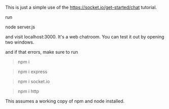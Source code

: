 This is just a simple use of the https://socket.io/get-started/chat
tutorial. 

run

node server.js

and visit localhost:3000. It's a web chatroom. You can test it out by
opening two windows.

and if that errors, make sure to run

> npm i

> npm i express

> npm i socket.io

> npm i http

This assumes a working copy of npm and node installed.
